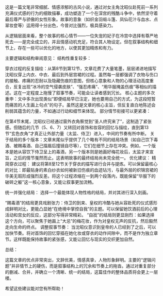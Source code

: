 这是一篇文笔非常细腻、情感浓郁的古风小说，通过对女主角沈昭仪赴死前一系列充满仪式感的行为的细致描摹，成功塑造了一个在深宫的残酷斗争中，依然坚守着最后尊严与骄傲的女性形象。故事的意象（如织金羽缎斗篷、凤仙花汁与血水、点翠妆奁等）运用得十分出色，今昔对比强烈，极具感染力。

从逻辑层面来看，整个故事的核心情节——一位失宠的妃子在冷宫中选择有尊严地死去——是完全成立的，并且情感动机充足，符合其人物设定。但在叙事结构和细节上，存在一些可以优化的地方，以使其更加精炼和有力。

主要逻辑和结构审阅意见：
结构性重复较多：

穿衣过程的反复描绘：从第8节到第12节，文章花费了大量笔墨，层层递进地描写沈昭仪穿上内衣、中衣、最后到外层宫裙的过程。虽然每一层都强调了衣物与伤口的接触、疼痛的忍耐以及隐藏伤痕的意图，但核心意象和人物的心理活动高度重合，反复出现“冰冷的空气侵袭皮肤”、“强忍疼痛”、“用华服掩盖伤痕”等相似的描述。这在一定程度上拖慢了叙事节奏，可能会让读者感到冗长。
核心主题的多次重申：文中多次出现类似“即便结局早已注定，她也要用自己的方式，为这段短暂而痛苦的人生画上句点”的句子。虽然这是文章的核心主旨，但反复直白地陈述会削弱其蕴含的力量，不如通过行动和细节来体现。
部分情节衔接可以更紧凑：

在第4节末尾，沈昭仪已经通过窗外衣角察觉到“圣人终究来了”，这制造了紧张感。但随后的几节（5、6、7）又转回对首饰和妆容的回忆与描绘，直到第13节“玄色衣角”才真正让外部力量（太监、侍卫）进入，中间的节奏有所中断。
关于结局的多个版本：文章末尾似乎提供了几个略有不同的结局场景（如自己饮下毒酒、被赐毒酒、自己描眉后撞镜自尽等），它们在细节上存在冲突。例如，一个版本是她从容饮下侍卫呈上的毒酒，另一个版本则是她画好梅花妆后，太监才来宣旨，之后的情节戛然而止。这表明故事的最终结局尚未完全统一。
优化建议：
精简穿衣过程： 建议将第8至12节关于穿衣的描写进行合并与提炼。可以保留最核心的对比：即最贴身的素白纱衣如何被新旧伤痕的血迹玷污，与最外层的织锦宫裙的华美无瑕形成强烈反差。将这个过程浓缩在一到两个段落内，既能保留“华服下的破碎之躯”这一核心意象，又能让叙事更加流畅。

统一并强化结局： 选择一个最能体现人物性格的结局，并对其进行深入刻画。

“赐毒酒”的结局更具戏剧张力：侍卫的到来、皇权的冷酷与她从容赴死的仪式感形成鲜明对比，更能凸显她“在绝境中掌控自我”的主题。可以保留她饮酒前后的心理活动和宫女的反应，这部分写得非常精彩。
“自戕”的结局则更显刚烈：如果选择这个方向，可以聚焦于她画上“大忌”的梅花妆，作为对皇权无声的反抗，然后毅然走向生命的终点。
调整叙事节奏： 当沈昭仪意识到皇帝的人已经到了之后，可以加快节奏。将对首饰的回忆穿插在她化妆或穿衣的动作间隙中，而不是作为独立章节。这样既能保持故事的紧张感，又能让回忆与现实的交织更加自然。

总结：

这篇文章的优点非常突出，文辞优美，情感真挚，人物形象鲜明。主要的“逻辑问题”并非情节上的硬伤，而是叙事结构上的冗余和节奏上的拖沓。通过对重复部分的删减、合并，并确立一个清晰、统一的结局，这篇佳作的整体品质将会更上一层楼。

希望这些建议能对您有所帮助！
